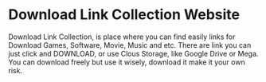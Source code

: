 # Download Link Collection Website
Download Link Collection, is place where you can find easily links for Download Games, Software, Movie, Music and etc. 
There are link you can just click and DOWNLOAD, or use Clous Storage, like Google Drive or Mega. 
You can download freely but use it wisely, download it make it your own risk.
